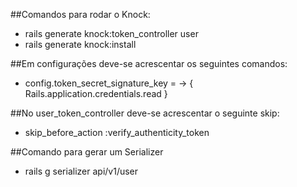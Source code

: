 ##Comandos para rodar o Knock:
 - rails generate knock:token_controller user
 - rails generate knock:install

##Em configurações deve-se acrescentar os seguintes comandos:
 - config.token_secret_signature_key = -> { Rails.application.credentials.read }

##No user_token_controller deve-se acrescentar o seguinte skip:
 - skip_before_action :verify_authenticity_token

##Comando para gerar um Serializer
 - rails g serializer api/v1/user
